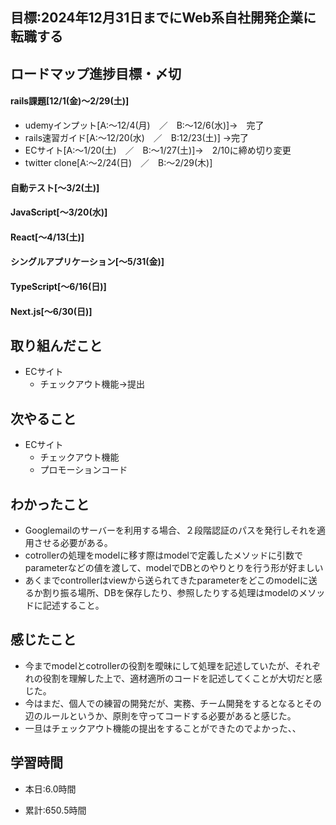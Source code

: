 
## 目標:2024年12月31日までにWeb系自社開発企業に転職する

## ロードマップ進捗目標・〆切
#### rails課題[12/1(金)～2/29(土)]
* udemyインプット[A:～12/4(月)　／　B:～12/6(水)]→　完了
* rails速習ガイド[A:～12/20(水)　／　B:12/23(土)]
→完了
* ECサイト[A:～1/20(土)　／　B:～1/27(土)]→　2/10に締め切り変更
* twitter clone[A:～2/24(日)　／　B:～2/29(木)]

#### 自動テスト[～3/2(土)]
#### JavaScript[～3/20(水)]
#### React[～4/13(土)]
#### シングルアプリケーション[～5/31(金)]
#### TypeScript[～6/16(日)]
#### Next.js[～6/30(日)]


## 取り組んだこと
- ECサイト
  - チェックアウト機能→提出

## 次やること
- ECサイト
  - チェックアウト機能
  - プロモーションコード
  
## わかったこと
* Googlemailのサーバーを利用する場合、２段階認証のパスを発行しそれを適用させる必要がある。
* cotrollerの処理をmodelに移す際はmodelで定義したメソッドに引数でparameterなどの値を渡して、modelでDBとのやりとりを行う形が好ましい
* あくまでcontrollerはviewから送られてきたparameterをどこのmodelに送るか割り振る場所、DBを保存したり、参照したりする処理はmodelのメソッドに記述すること。
 
## 感じたこと
* 今までmodelとcotrollerの役割を曖昧にして処理を記述していたが、それぞれの役割を理解した上で、適材適所のコードを記述してくことが大切だと感じた。
* 今はまだ、個人での練習の開発だが、実務、チーム開発をするとなるとその辺のルールというか、原則を守ってコードする必要があると感じた。
* 一旦はチェックアウト機能の提出をすることができたのでよかった、、
  
## 学習時間
- 本日:6.0時間

- 累計:650.5時間
  
